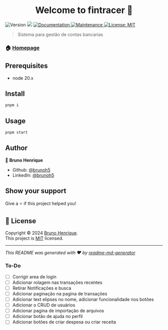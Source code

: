 <h1 align="center">Welcome to fintracer 👋</h1>
<p>
  <img alt="Version" src="https://img.shields.io/badge/version-1.0.0-blue.svg?cacheSeconds=2592000" />
  <img src="https://img.shields.io/badge/node-20.x-blue.svg" />
  <a href="https://github.com/brunoh5/fintracer#readme" target="_blank">
    <img alt="Documentation" src="https://img.shields.io/badge/documentation-yes-brightgreen.svg" />
  </a>
  <a href="https://github.com/brunoh5/fintracer/graphs/commit-activity" target="_blank">
    <img alt="Maintenance" src="https://img.shields.io/badge/Maintained%3F-yes-green.svg" />
  </a>
  <a href="https://github.com/brunoh5/fintracer/blob/master/LICENSE" target="_blank">
    <img alt="License: MIT" src="https://img.shields.io/github/license/brunoh5/fintracer" />
  </a>
</p>

> Sistema para gestão de contas bancarias

### 🏠 [Homepage](https://www.fintracer.com.br/)

## Prerequisites

- node 20.x

## Install

```sh
pnpm i
```

## Usage

```sh
pnpm start
```

## Author

👤 **Bruno Henrique**

- Github: [@brunoh5](https://github.com/brunoh5)
- LinkedIn: [@brunoh5](https://linkedin.com/in/brunoh5)

## Show your support

Give a ⭐️ if this project helped you!

## 📝 License

Copyright © 2024 [Bruno Henrique](https://github.com/brunoh5).<br />
This project is [MIT](https://github.com/brunoh5/fintracer/blob/master/LICENSE) licensed.

---

_This README was generated with ❤️ by [readme-md-generator](https://github.com/kefranabg/readme-md-generator)_

### To-Do

- [ ] Corrigir area de login
- [ ] Adicionar rolagem nas transações recentes
- [ ] Retirar Notificações e busca
- [ ] Adicionar paginação na pagina de transações
- [ ] Adicionar text elipses no nome, adicionar funcionalidade nos botões
- [ ] Adicionar o CRUD de usuários
- [ ] Adicionar pagina de importação de arquivos
- [ ] Adicionar botão de ajuda no perfil
- [ ] Adicionar botões de criar despesa ou criar receita
